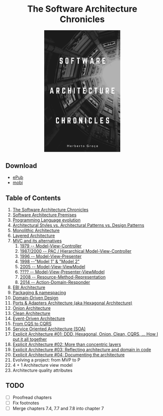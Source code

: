 <div align="center">
  <h1>The Software Architecture Chronicles</h1>
  <img src="images/cover.jpg" alt="drawing" width="250" />
</div>

## Download

- [ePub](https://github.com/onlurking/the-software-architecture-chronicles/releases/download/0.1/the-software-architecture-chronicles.epub)
- [mobi](https://github.com/onlurking/the-software-architecture-chronicles/releases/download/0.1/the-software-architecture-chronicles.mobi)

## Table of Contents

1.  [The Software Architecture Chronicles](content/ch01.md)
2.  [Software Architecture Premises](content/ch02.md)
3.  [Programming Language evolution](content/ch03.md)
4.  [Architectural Styles vs. Architectural Patterns vs. Design Patterns](content/ch04.md)
5.  [Monolithic Architecture](content/ch05.md)
6.  [Layered Architecture](content/ch06.md)
7.  [MVC and its alternatives](content/ch07.md)
    1.  [1979 -- Model-View-Controller](content/ch07.md#model-view-controller)
    2.  [1987/2000 -- PAC / Hierarchical Model-View-Controller](content/ch07.md#hierarchical-model-view-controller)
    3.  [1996 -- Model-View-Presenter](content/ch07.md#model-view-presenter)
    4.  [1998 --"Model 1″ & "Model 2"](ch7-4.md)
    5.  [2005 -- Model-View-ViewModel](content/ch07.md#model-view-view_model)
    6.  [???? -- Model-View-Presenter-ViewModel](content/ch07.md#model-view-presenter-view_model)
    7.  [2008 -- Resource-Method-Representation](ch7-7.md)
    8.  [2014 -- Action-Domain-Responder](ch7-8.md)
8.  [EBI Architecture](content/ch08.md)
9.  [Packaging & namespacing](content/ch09.md)
10. [Domain-Driven Design](content/ch10.md)
11. [Ports & Adapters Architecture (aka Hexagonal Architecture)](content/ch11.md)
12. [Onion Architecture](content/ch12.md)
13. [Clean Architecture](content/ch13.md)
14. [Event-Driven Architecture](content/ch14.md)
15. [From CQS to CQRS](content/ch15.md)
16. [Service Oriented Architecture (SOA)](content/ch16.md)
17. [Explicit Architecture \#01: DDD, Hexagonal, Onion, Clean, CQRS, ... How I put it all together](content/ch17.md)
18. [Explicit Architecture \#02: More than concentric layers](content/ch18.md)
19. [Explicit Architecture \#03: Reflecting architecture and domain in code](content/ch19.md)
20. [Explicit Architecture \#04: Documenting the architecture](content/ch20.md)
21. Evolving a project: from MVP to P
22. 4 + 1 Architecture view model
23. Architecture quality attributes

## TODO

- [ ] Proofread chapters
- [ ] Fix footnotes
- [ ] Merge chapters 7.4, 7.7 and 7.8 into chapter 7
